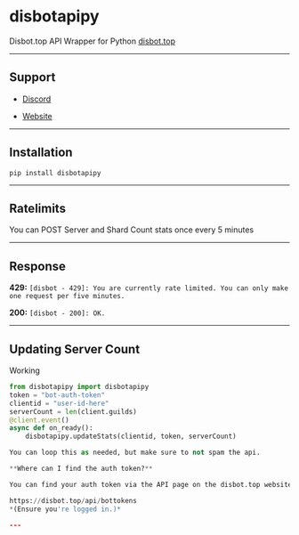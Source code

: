 # disbotapipy
Disbot.top API Wrapper for Python
[disbot.top](https://disbot.top)

---

## Support

* [Discord](https://disbot.top/d)

* [Website](https://disbot.top)

---

## Installation

`pip install disbotapipy`

---

## Ratelimits
You can POST Server and Shard Count stats once every 5 minutes

---

## Response

**429:**
`[disbot - 429]: You are currently rate limited. You can only make one request per five minutes.`

**200:**
`[disbot - 200]: OK.`

---


## Updating Server Count
Working
```py
from disbotapipy import disbotapipy
token = "bot-auth-token"
clientid = "user-id-here"
serverCount = len(client.guilds)
@client.event()
async def on_ready():
    disbotapipy.updateStats(clientid, token, serverCount)

You can loop this as needed, but make sure to not spam the api.

**Where can I find the auth token?**

You can find your auth token via the API page on the disbot.top website

https://disbot.top/api/bottokens
*(Ensure you're logged in.)*

--- 
